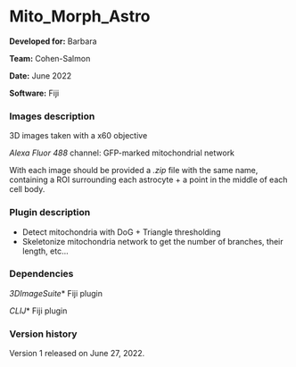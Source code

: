 # Mito_Morph_Astro

**Developed for:** Barbara

**Team:** Cohen-Salmon

**Date:** June 2022

**Software:** Fiji

### Images description

3D images taken with a x60 objective

*Alexa Fluor 488* channel: GFP-marked mitochondrial network 
  
With each image should be provided a *.zip* file with the same name, containing a ROI surrounding each astrocyte + a point in the middle of each cell body.


### Plugin description

* Detect mitochondria with DoG + Triangle thresholding
* Skeletonize mitochondria network to get the number of branches, their length, etc...


### Dependencies

*3DImageSuite** Fiji plugin

*CLIJ** Fiji plugin


### Version history

Version 1 released on June 27, 2022.






